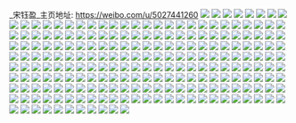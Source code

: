 _宋钰盈_主页地址: https://weibo.com/u/5027441260 
![](https://wx4.sinaimg.cn/mw2000/005ueD8gly1h8x5nr6jzdj32c0340e82.jpg) 
![](https://wx4.sinaimg.cn/mw2000/005ueD8gly1h8d0h4z8gyj30ub1omwul.jpg) 
![](https://wx4.sinaimg.cn/mw2000/005ueD8gly1h88e53rtblj30wi1lsnax.jpg) 
![](https://wx4.sinaimg.cn/mw2000/005ueD8gly1h88e7155xyj30wi1ls4k3.jpg) 
![](https://wx4.sinaimg.cn/mw2000/005ueD8gly1h88e78rtzoj31j021cb29.jpg) 
![](https://wx4.sinaimg.cn/mw2000/005ueD8gly1h88e6tny5ij31eu248b2b.jpg) 
![](https://wx4.sinaimg.cn/mw2000/005ueD8gly1h7z5kv50dxj30u00hbteo.jpg) 
![](https://wx4.sinaimg.cn/mw2000/005ueD8gly1h7z5o5sjl5j318y0u0n29.jpg) 
![](https://wx4.sinaimg.cn/mw2000/005ueD8gly1h7z5os9110j33401r01kz.jpg) 
![](https://wx4.sinaimg.cn/mw2000/005ueD8gly1h7z5ocaeb0j30l111ftem.jpg) 
![](https://wx4.sinaimg.cn/mw2000/005ueD8gly1h7z5p4l6evj30sr0gjdjj.jpg) 
![](https://wx4.sinaimg.cn/mw2000/005ueD8gly1h7z5p1sol2j31401z4hbq.jpg) 
![](https://wx4.sinaimg.cn/mw2000/005ueD8gly1h7ww0pamztj30dw0dw75k.jpg) 
![](https://wx4.sinaimg.cn/mw2000/005ueD8gly1h70kaewr7nj32c03400vw.jpg) 
![](https://wx4.sinaimg.cn/mw2000/005ueD8gly1h6vqnnn7rkj31c92dsnpd.jpg) 
![](https://wx4.sinaimg.cn/mw2000/005ueD8gly1h6sw1cz550j30wi0humyg.jpg) 
![](https://wx4.sinaimg.cn/mw2000/005ueD8gly1h6sw1epg4vj30w40icgmo.jpg) 
![](https://wx4.sinaimg.cn/mw2000/005ueD8gly1h6sw1e1f88j30wi0hljvb.jpg) 
![](https://wx4.sinaimg.cn/mw2000/005ueD8gly1h6sw1edwcqj30wi0hjwgj.jpg) 
![](https://wx4.sinaimg.cn/mw2000/005ueD8gly1h6sw1l1z9gj324g24gb29.jpg) 
![](https://wx4.sinaimg.cn/mw2000/005ueD8gly1h6sw1dkgusj30wi0hrn24.jpg) 
![](https://wx4.sinaimg.cn/mw2000/005ueD8gly1h6sw1f32g5j30wi0i8mxm.jpg) 
![](https://wx4.sinaimg.cn/mw2000/005ueD8gly1h6sw1fl8i0j30wi0hlwkr.jpg) 
![](https://wx4.sinaimg.cn/mw2000/005ueD8gly1h6sw1ih02lj32yo2807wh.jpg) 
![](https://wx4.sinaimg.cn/mw2000/005ueD8gly1h62lnbig1vj30u00dg786.jpg) 
![](https://wx4.sinaimg.cn/mw2000/005ueD8gly1h62lnwu35dj32d935snpf.jpg) 
![](https://wx4.sinaimg.cn/mw2000/005ueD8gly1h4i6pk6l5ij32923021kz.jpg) 
![](https://wx4.sinaimg.cn/mw2000/005ueD8gly1h4i6p4qxirj3340340nph.jpg) 
![](https://wx4.sinaimg.cn/mw2000/005ueD8gly1h4bjdmchwjj30u00u076s.jpg) 
![](https://wx4.sinaimg.cn/mw2000/005ueD8gly1h3s8v1n7bcj32c02c0x6s.jpg) 
![](https://wx4.sinaimg.cn/mw2000/005ueD8gly1h3s8uzekhxj32c02c0nph.jpg) 
![](https://wx4.sinaimg.cn/mw2000/005ueD8gly1h3s8v450ztj32c02c0u11.jpg) 
![](https://wx4.sinaimg.cn/mw2000/005ueD8gly1h3s8vbv44hj31ow1ow1ky.jpg) 
![](https://wx4.sinaimg.cn/mw2000/005ueD8gly1h3s8vcigx6j30zk1bcdqz.jpg) 
![](https://wx4.sinaimg.cn/mw2000/005ueD8gly1h3s8vak84kj32c02c0hdv.jpg) 
![](https://wx4.sinaimg.cn/mw2000/005ueD8gly1h3s8v5rojlj327f27f4qs.jpg) 
![](https://wx4.sinaimg.cn/mw2000/005ueD8gly1h3s8v8zrgjj324a24aqv7.jpg) 
![](https://wx4.sinaimg.cn/mw2000/005ueD8gly1h3s8v7ars9j32c02c0b2b.jpg) 
![](https://wx4.sinaimg.cn/mw2000/005ueD8gly1h380p5fbo6j30dw0dwt9v.jpg) 
![](https://wx4.sinaimg.cn/mw2000/005ueD8gly1h30lb0hdb1j30hs0hsdib.jpg) 
![](https://wx4.sinaimg.cn/mw2000/005ueD8gly1h2zblrazfdj30ae0ag0t6.jpg) 
![](https://wx4.sinaimg.cn/mw2000/005ueD8gly1h2yih3vmxij322a22anpd.jpg) 
![](https://wx4.sinaimg.cn/mw2000/005ueD8gly1h2yih8qqmzj30qb0qb0zk.jpg) 
![](https://wx4.sinaimg.cn/mw2000/005ueD8gly1h2yih7lkkmj32c02c0u0y.jpg) 
![](https://wx4.sinaimg.cn/mw2000/005ueD8gly1h2yigwwbklj31x01x0u0x.jpg) 
![](https://wx4.sinaimg.cn/mw2000/005ueD8gly1h2yih0ijc5j333x33xnpf.jpg) 
![](https://wx4.sinaimg.cn/mw2000/005ueD8gly1h2pg28mblcj32c033zu0x.jpg) 
![](https://wx4.sinaimg.cn/mw2000/005ueD8gly1h2pg29i8wtj30tu13u122.jpg) 
![](https://wx4.sinaimg.cn/mw2000/005ueD8gly1h2pg2a9ljwj32c0340kgs.jpg) 
![](https://wx4.sinaimg.cn/mw2000/005ueD8gly1h2jic16dkcj326l2wtx6p.jpg) 
![](https://wx4.sinaimg.cn/mw2000/005ueD8gly1h2jibykvx0j32as32e4qr.jpg) 
![](https://wx4.sinaimg.cn/mw2000/005ueD8gly1h2jic32e5mj323j2sq1ky.jpg) 
![](https://wx4.sinaimg.cn/mw2000/005ueD8gly1h2jic5sq80j32c0340b2a.jpg) 
![](https://wx4.sinaimg.cn/mw2000/005ueD8gly1h2gdk2tdbcj30sy0qggn3.jpg) 
![](https://wx4.sinaimg.cn/mw2000/005ueD8gly1h2gdkaxkh0j32c02c07wk.jpg) 
![](https://wx4.sinaimg.cn/mw2000/005ueD8gly1h2gdn3ktnxj30u00u0wi1.jpg) 
![](https://wx4.sinaimg.cn/mw2000/005ueD8gly1h2gdle074vj30k00icac7.jpg) 
![](https://wx4.sinaimg.cn/mw2000/005ueD8gly1h2gdlcn59vj32c02c0qv6.jpg) 
![](https://wx4.sinaimg.cn/mw2000/005ueD8gly1h2gdmmjzguj32c02c01l0.jpg) 
![](https://wx4.sinaimg.cn/mw2000/005ueD8gly1h2gdk2kxgfj30wi0v5aet.jpg) 
![](https://wx4.sinaimg.cn/mw2000/005ueD8gly1h2gdldj3akj31es1m1b29.jpg) 
![](https://wx4.sinaimg.cn/mw2000/005ueD8gly1h2gdmjee68j30t50zkmzm.jpg) 
![](https://wx4.sinaimg.cn/mw2000/005ueD8gly1h1yppug5itj31sc2dshdu.jpg) 
![](https://wx4.sinaimg.cn/mw2000/005ueD8gly1h1yppz1v8ij31mv26ix6p.jpg) 
![](https://wx4.sinaimg.cn/mw2000/005ueD8gly1h1yppzt0fkj31ak1q3tqt.jpg) 
![](https://wx4.sinaimg.cn/mw2000/005ueD8gly1h1i9058xzyj30ps0ye7ek.jpg) 
![](https://wx4.sinaimg.cn/mw2000/005ueD8gly1h1i907jh7nj30us151gvx.jpg) 
![](https://wx4.sinaimg.cn/mw2000/005ueD8gly1h1i9091qzlj30wi17c4di.jpg) 
![](https://wx4.sinaimg.cn/mw2000/005ueD8gly1h1i90dh79oj32c0340npf.jpg) 
![](https://wx4.sinaimg.cn/mw2000/005ueD8gly1h1i90hdrzrj31of28k4qp.jpg) 
![](https://wx4.sinaimg.cn/mw2000/005ueD8gly1h1i90ga26kj32c0340kjn.jpg) 
![](https://wx4.sinaimg.cn/mw2000/005ueD8gly1h1i905otpyj30s70s7diq.jpg) 
![](https://wx4.sinaimg.cn/mw2000/005ueD8gly1h1i906ie4zj30t10qbmzn.jpg) 
![](https://wx4.sinaimg.cn/mw2000/005ueD8gly1h1i90642ugj30sb0sbdj6.jpg) 
![](https://wx4.sinaimg.cn/mw2000/005ueD8gly1gyrg8goevmj31w02iokjm.jpg) 
![](https://wx4.sinaimg.cn/mw2000/005ueD8gly1gyrg8lecbxj31sc2dsx6p.jpg) 
![](https://wx4.sinaimg.cn/mw2000/005ueD8gly1gyrg863pj2j30iy0sgwlb.jpg) 
![](https://wx4.sinaimg.cn/mw2000/005ueD8gly1gx2yboqiq1j327i2y1kjm.jpg) 
![](https://wx4.sinaimg.cn/mw2000/005ueD8gly1gx2ybjwk2mj31hr1zokjl.jpg) 
![](https://wx4.sinaimg.cn/mw2000/005ueD8gly1gx2ybn26mlj31jq22bqv5.jpg) 
![](https://wx4.sinaimg.cn/mw2000/005ueD8gly1gx2ybhsz22j31c51s7hdt.jpg) 
![](https://wx4.sinaimg.cn/mw2000/005ueD8gly1gvf3rvptk1j60sg14yaqd02.jpg) 
![](https://wx4.sinaimg.cn/mw2000/005ueD8gly1gvf3rprmijj62x826x4qq02.jpg) 
![](https://wx4.sinaimg.cn/mw2000/005ueD8gly1gvf3rx8di2j60sg11swu102.jpg) 
![](https://wx4.sinaimg.cn/mw2000/005ueD8gly1gvf3rzhbd1j60sg16oh6702.jpg) 
![](https://wx4.sinaimg.cn/mw2000/005ueD8gly1gvf3rkw8q5j62c02c0kjn02.jpg) 
![](https://wx4.sinaimg.cn/mw2000/005ueD8gly1gvf3s1wd98j60sg1kydvn02.jpg) 
![](https://wx4.sinaimg.cn/mw2000/005ueD8gly1gvf3qlzb2tj60x30x3gub02.jpg) 
![](https://wx4.sinaimg.cn/mw2000/005ueD8gly1gvf3ruyjcjj61cf1sk4qp02.jpg) 
![](https://wx4.sinaimg.cn/mw2000/005ueD8gly1gvf3rlho2bj60mz0n076p02.jpg) 
![](https://wx4.sinaimg.cn/mw2000/005ueD8gly1gv8njozw3jj63402c0hdt02.jpg) 
![](https://wx4.sinaimg.cn/mw2000/005ueD8gly1gu1cbp68b7j30sg2dcx2g.jpg) 
![](https://wx4.sinaimg.cn/mw2000/005ueD8gly1gu1cbqxvb4j30sg2dctzy.jpg) 
![](https://wx4.sinaimg.cn/mw2000/005ueD8gly1gu1cbswna0j30sg2dc4qp.jpg) 
![](https://wx4.sinaimg.cn/mw2000/005ueD8gly1gth5u3kt1tj31sc2dsb29.jpg) 
![](https://wx4.sinaimg.cn/mw2000/005ueD8gly1gth5uqrq2rj32c02c0qv6.jpg) 
![](https://wx4.sinaimg.cn/mw2000/005ueD8gly1gth5uf8fonj31sc2ds7wi.jpg) 
![](https://wx4.sinaimg.cn/mw2000/005ueD8gly1gsljhg2qf4j30u00u0q7v.jpg) 
![](https://wx4.sinaimg.cn/mw2000/005ueD8gly1gsljhbgpglj30m10m17a9.jpg) 
![](https://wx4.sinaimg.cn/mw2000/005ueD8gly1gsljhasyawj30ri0rigq8.jpg) 
![](https://wx4.sinaimg.cn/mw2000/005ueD8gly1gsljhxeutbj30qy0ppte2.jpg) 
![](https://wx4.sinaimg.cn/mw2000/005ueD8gly1gsljhh36clj30pv0pvn2o.jpg) 
![](https://wx4.sinaimg.cn/mw2000/005ueD8gly1gsljhdtrzcj30es0esn0a.jpg) 
![](https://wx4.sinaimg.cn/mw2000/005ueD8gly1gsljhex7kfj30u014011v.jpg) 
![](https://wx4.sinaimg.cn/mw2000/005ueD8gly1gsljhc8h9cj30n01fr45s.jpg) 
![](https://wx4.sinaimg.cn/mw2000/005ueD8gly1gsljhi3t43j30rt0rt446.jpg) 
![](https://wx4.sinaimg.cn/mw2000/005ueD8gly1gryvdz9lfej307c044dfx.jpg) 
![](https://wx4.sinaimg.cn/mw2000/005ueD8gly1gq5luuv677j31w02in7wi.jpg) 
![](https://wx4.sinaimg.cn/mw2000/005ueD8gly1gq5lv6f0koj30n01dshdt.jpg) 
![](https://wx4.sinaimg.cn/mw2000/005ueD8gly1gq5lufye0rj30kp0rldjh.jpg) 
![](https://wx4.sinaimg.cn/mw2000/005ueD8gly1gq5lw6x54cj33402c0u0z.jpg) 
![](https://wx4.sinaimg.cn/mw2000/005ueD8gly1gq5lw7ooinj31bu1rqe1f.jpg) 
![](https://wx4.sinaimg.cn/mw2000/005ueD8gly1gq5lx2ui3uj329o29o7wi.jpg) 
![](https://wx4.sinaimg.cn/mw2000/005ueD8gly1gq5lx67854j32w123nqcx.jpg) 
![](https://wx4.sinaimg.cn/mw2000/005ueD8gly1gq5lx8vdd5j31wr1wrnm0.jpg) 
![](https://wx4.sinaimg.cn/mw2000/005ueD8gly1gq5lx0t5zuj32071m9wre.jpg) 
![](https://wx4.sinaimg.cn/mw2000/005ueD8gly1gq5lx7c2jzj33402c0n46.jpg) 
![](https://wx4.sinaimg.cn/mw2000/005ueD8gly1gq5lx4c7qpj32m425me81.jpg) 
![](https://wx4.sinaimg.cn/mw2000/005ueD8gly1gplxsdct03j31o01o07wh.jpg) 
![](https://wx4.sinaimg.cn/mw2000/005ueD8gly1gpgjehdymrj30n02k0qnn.jpg) 
![](https://wx4.sinaimg.cn/mw2000/005ueD8gly1gpgjeiayxyj30n02k0tvh.jpg) 
![](https://wx4.sinaimg.cn/mw2000/005ueD8gly1gpgjej7e9cj30n02k01dr.jpg) 
![](https://wx4.sinaimg.cn/mw2000/005ueD8gly1gpgjeekzr8j30n02k0tyo.jpg) 
![](https://wx4.sinaimg.cn/mw2000/005ueD8gly1gpgjeggoiyj30n01frwmq.jpg) 
![](https://wx4.sinaimg.cn/mw2000/005ueD8gly1gpgjefyil3j30n01r9tkg.jpg) 
![](https://wx4.sinaimg.cn/mw2000/005ueD8gly1go25ntstdsj30920cowft.jpg) 
![](https://wx4.sinaimg.cn/mw2000/005ueD8gly1go25nrfxrbj31o01o0qv5.jpg) 
![](https://wx4.sinaimg.cn/mw2000/005ueD8gly1gnv0p3roe5j31ox1ox1kx.jpg) 
![](https://wx4.sinaimg.cn/mw2000/005ueD8gly1gnv0p57wosj31sc1sc1kx.jpg) 
![](https://wx4.sinaimg.cn/mw2000/005ueD8gly1gnv0p4mcowj31sc1sc7wh.jpg) 
![](https://wx4.sinaimg.cn/mw2000/005ueD8gly1gmpjzs8gwij31gp270b29.jpg) 
![](https://wx4.sinaimg.cn/mw2000/005ueD8gly1gmpjzsq9ogj30n015s7gs.jpg) 
![](https://wx4.sinaimg.cn/mw2000/005ueD8gly1gmpjzrep4xj31xp2kwkjn.jpg) 
![](https://wx4.sinaimg.cn/mw2000/005ueD8gly1gmpjzwc37mj31yn2m71l0.jpg) 
![](https://wx4.sinaimg.cn/mw2000/005ueD8gly1gmpjzue60mj31su2p8x6r.jpg) 
![](https://wx4.sinaimg.cn/mw2000/005ueD8gly1gmpk02o4t0j32c0340u12.jpg) 
![](https://wx4.sinaimg.cn/mw2000/005ueD8gly1gm1jsmv32aj30jg0jgjw2.jpg) 
![](https://wx4.sinaimg.cn/mw2000/005ueD8gly1gl7a11k9djj30n01a2473.jpg) 
![](https://wx4.sinaimg.cn/mw2000/005ueD8gly1gl7a14h4vgj30n01a0n8g.jpg) 
![](https://wx4.sinaimg.cn/mw2000/005ueD8gly1gl7a16klcjj30n01a0133.jpg) 
![](https://wx4.sinaimg.cn/mw2000/005ueD8gly1giql6maan5j31x41x41kx.jpg) 
![](https://wx4.sinaimg.cn/mw2000/005ueD8gly1giqlbmp72wj32yo1o04qq.jpg) 
![](https://wx4.sinaimg.cn/mw2000/005ueD8gly1giql6or3ymj30wf0wfn9b.jpg) 
![](https://wx4.sinaimg.cn/mw2000/005ueD8gly1gi39ql9m3ej31o01nzkjl.jpg) 
![](https://wx4.sinaimg.cn/mw2000/005ueD8gly1ghbf4jm7z0j308k07wn04.jpg) 
![](https://wx4.sinaimg.cn/mw2000/005ueD8gly1ggtkysgepsj30e007vdgk.jpg) 
![](https://wx4.sinaimg.cn/mw2000/005ueD8gly1ggtkysbaelj30k00b9jt3.jpg) 
![](https://wx4.sinaimg.cn/mw2000/005ueD8gly1gfixw5pw8tj30u00u0wk6.jpg) 
![](https://wx4.sinaimg.cn/mw2000/005ueD8gly1gevs28gwmej30n00n0tb1.jpg) 
![](https://wx4.sinaimg.cn/mw2000/005ueD8gly1gevs2g0t0uj30gd0gdmyy.jpg) 
![](https://wx4.sinaimg.cn/mw2000/005ueD8gly1gds5vw765ij31nv1nvb08.jpg) 
![](https://wx4.sinaimg.cn/mw2000/005ueD8gly1gds5vv2g3oj31941cfdqh.jpg) 
![](https://wx4.sinaimg.cn/mw2000/005ueD8gly1gds5vtw29rj327t1nve81.jpg) 
![](https://wx4.sinaimg.cn/mw2000/005ueD8gly1gdh8jjhb9kj30u01eythj.jpg) 
![](https://wx4.sinaimg.cn/mw2000/005ueD8gly1gag63cyca0j30rs6kznpe.jpg) 
![](https://wx4.sinaimg.cn/mw2000/005ueD8gly1gag63em2n2j32bc3h0hdw.jpg) 
![](https://wx4.sinaimg.cn/mw2000/005ueD8gly1gag63gnijsj33h03h0e83.jpg) 
![](https://wx4.sinaimg.cn/mw2000/005ueD8gly1gag63bhn1uj30rs57whdu.jpg) 
![](https://wx4.sinaimg.cn/mw2000/005ueD8gly1gag63s7ma2j31o01o01br.jpg) 
![](https://wx4.sinaimg.cn/mw2000/005ueD8gly1gag63hu4vkj30rs74ae82.jpg) 
![](https://wx4.sinaimg.cn/mw2000/005ueD8gly1gag63j58taj32bc3h01kz.jpg) 
![](https://wx4.sinaimg.cn/mw2000/005ueD8gly1gag63slen6j30eb3401f9.jpg) 
![](https://wx4.sinaimg.cn/mw2000/005ueD8gly1gag63r8hqwj30j615kwt7.jpg) 
![](https://wx4.sinaimg.cn/mw2000/005ueD8gly1g9qnnlo27nj30ox0oxdnb.jpg) 
![](https://wx4.sinaimg.cn/mw2000/005ueD8gly1g9qnnjttfsj30u00u07a8.jpg) 
![](https://wx4.sinaimg.cn/mw2000/005ueD8gly1g9qnnkp4hxj30u00u0wmn.jpg) 
![](https://wx4.sinaimg.cn/mw2000/005ueD8gly1g9f2xlxgtpj31900u0105.jpg) 
![](https://wx4.sinaimg.cn/mw2000/005ueD8gly1g9f2xln0oaj30u00u0dm4.jpg) 
![](https://wx4.sinaimg.cn/mw2000/005ueD8gly1g99z6zikuvj32c02c0b2d.jpg) 
![](https://wx4.sinaimg.cn/mw2000/005ueD8gly1g99z70bm75j31400u0qaz.jpg) 
![](https://wx4.sinaimg.cn/mw2000/005ueD8gly1g99z6wlyhrj32c02c01l0.jpg) 
![](https://wx4.sinaimg.cn/mw2000/005ueD8gly1g5ba72jy62j327p27pe82.jpg) 
![](https://wx4.sinaimg.cn/mw2000/005ueD8gly1g50f6na0xtj31400s07wi.jpg) 
![](https://wx4.sinaimg.cn/mw2000/005ueD8gly1g50f66k4x6j30yh0u0hdt.jpg) 
![](https://wx4.sinaimg.cn/mw2000/005ueD8gly1g50fcows1fj31900u0qv5.jpg) 
![](https://wx4.sinaimg.cn/mw2000/005ueD8gly1g50feaonyej30u00u07wh.jpg) 
![](https://wx4.sinaimg.cn/mw2000/005ueD8gly1g50fdnjs3gj30u00u0hdt.jpg) 
![](https://wx4.sinaimg.cn/mw2000/005ueD8gly1g50f5kj3ojj31p41p4b29.jpg) 
![](https://wx4.sinaimg.cn/mw2000/005ueD8gly1g430vzjvbzj315u15uk4h.jpg) 
![](https://wx4.sinaimg.cn/mw2000/005ueD8gly1g3aqye2z5hj33qe2wuqv5.jpg) 
![](https://wx4.sinaimg.cn/mw2000/005ueD8gly1g385fhzl75j31r80zkqpy.jpg) 
![](https://wx4.sinaimg.cn/mw2000/005ueD8gly1g385g1myi1j30lp0mddyx.jpg) 
![](https://wx4.sinaimg.cn/mw2000/005ueD8gly1g385flc8m6j32yo1o01kz.jpg) 
![](https://wx4.sinaimg.cn/mw2000/005ueD8gly1g385fmw7bzj31sc1sc7wh.jpg) 
![](https://wx4.sinaimg.cn/mw2000/005ueD8gly1g385foewg7j31sc1sc4qp.jpg) 
![](https://wx4.sinaimg.cn/mw2000/005ueD8gly1g385fgoeibj31sc1scb29.jpg) 
![](https://wx4.sinaimg.cn/mw2000/005ueD8gly1g2hfcqudjdj31sc1sce81.jpg) 
![](https://wx4.sinaimg.cn/mw2000/005ueD8gly1g2hfcpuzflj32c02c01ky.jpg) 
![](https://wx4.sinaimg.cn/mw2000/005ueD8gly1g2hfcsilkaj32c02c0x6p.jpg) 
![](https://wx4.sinaimg.cn/mw2000/005ueD8gly1g2bij60jpgj31h30zegyx.jpg) 
![](https://wx4.sinaimg.cn/mw2000/005ueD8gly1g2bij35772j326y26yu0x.jpg) 
![](https://wx4.sinaimg.cn/mw2000/005ueD8gly1g2bij6i56fj31j610sdxa.jpg) 
![](https://wx4.sinaimg.cn/mw2000/005ueD8gly1g2bij1dtuyj33402c0kjl.jpg) 
![](https://wx4.sinaimg.cn/mw2000/005ueD8gly1g2bij7c30jj30jg0iaqaa.jpg) 
![](https://wx4.sinaimg.cn/mw2000/005ueD8gly1g2bij5bl1dj32c02c07kj.jpg) 
![](https://wx4.sinaimg.cn/mw2000/005ueD8gly1g2bij7096ej3221221h3x.jpg) 
![](https://wx4.sinaimg.cn/mw2000/005ueD8gly1g2bij4fvloj32c03407wi.jpg) 
![](https://wx4.sinaimg.cn/mw2000/005ueD8gly1g2bij28giij31w01w0kdh.jpg) 
![](https://wx4.sinaimg.cn/mw2000/005ueD8gly1g0yjsowertj32c02c0e88.jpg) 
![](https://wx4.sinaimg.cn/mw2000/005ueD8gly1g0yjsnso0mj30u00u0jvr.jpg) 
![](https://wx4.sinaimg.cn/mw2000/005ueD8gly1g0yjsptasuj31400u0npd.jpg) 
![](https://wx4.sinaimg.cn/mw2000/005ueD8gly1fzunjmzx99j31400u0qal.jpg) 
![](https://wx4.sinaimg.cn/mw2000/005ueD8gly1fzunjnd0scj31h60u046g.jpg) 
![](https://wx4.sinaimg.cn/mw2000/005ueD8gly1fzunjnse2gj30u014044g.jpg) 
![](https://wx4.sinaimg.cn/mw2000/005ueD8gly1fzunjo3ecyj30ty13yq9h.jpg) 
![](https://wx4.sinaimg.cn/mw2000/005ueD8gly1fzunjoh2btj30u0140doe.jpg) 
![](https://wx4.sinaimg.cn/mw2000/005ueD8gly1fzunjmmou7j30u01400xq.jpg) 
![](https://wx4.sinaimg.cn/mw2000/005ueD8gly1fzunjp60tij317x0rw15m.jpg) 
![](https://wx4.sinaimg.cn/mw2000/005ueD8gly1fzunjq749cj30tq0lgjv7.jpg) 
![](https://wx4.sinaimg.cn/mw2000/005ueD8gly1fzunjpw88ej319e0r3kaf.jpg) 
![](https://wx4.sinaimg.cn/mw2000/005ueD8gly1fvcsijqur1j31sc1scnpg.jpg) 
![](https://wx4.sinaimg.cn/mw2000/005ueD8gly1ft6myy5v6bj30rs77wu10.jpg) 
![](https://wx4.sinaimg.cn/mw2000/005ueD8gly1ft6myza9bij30980bz756.jpg) 
![](https://wx4.sinaimg.cn/mw2000/005ueD8gly1fq9nu71z3gj30yi1fnhdt.jpg) 
![](https://wx4.sinaimg.cn/mw2000/005ueD8gly1fq9nu87j0gj30yi1e9k1g.jpg) 
![](https://wx4.sinaimg.cn/mw2000/005ueD8gly1fq9nu3v6saj30yi1pc1kx.jpg) 
![](https://wx4.sinaimg.cn/mw2000/005ueD8gly1fq9nu99qnhj30yi1pch79.jpg) 
![](https://wx4.sinaimg.cn/mw2000/005ueD8gly1fq9nuahrg2j30yi1pcwx6.jpg) 
![](https://wx4.sinaimg.cn/mw2000/005ueD8gly1fq9nuc0e8rj30yi1pc4qp.jpg) 
